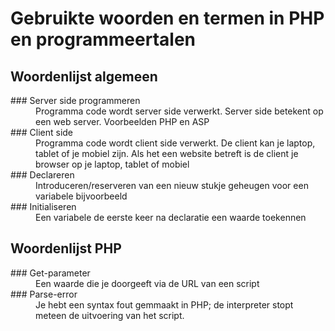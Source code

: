 # Gebruikte woorden en termen in PHP en programmeertalen

## Woordenlijst algemeen

<dl>
  <dt>### Server side programmeren</dt>
  <dd>Programma code wordt server side verwerkt. Server side betekent op een web server. Voorbeelden PHP en ASP</dd>
  <dt>### Client side </dt>
  <dd>Programma code wordt client side verwerkt. De client kan je laptop, tablet of je mobiel zijn. Als het een website betreft is de client je browser op je laptop, tablet of mobiel</dd>
  <dt>### Declareren</dt>
  <dd>Introduceren/reserveren van een nieuw stukje geheugen voor een variabele bijvoorbeeld</dd>
  <dt>### Initialiseren</dt>
  <dd>Een variabele de eerste keer na declaratie een waarde toekennen</dd>
</dl>

## Woordenlijst PHP

<dl>
  <dt>### Get-parameter</dt>
  <dd>Een waarde die je doorgeeft via de URL van een script</dd>
  <dt>### Parse-error</dt>
  <dd>Je hebt een syntax fout gemmaakt in PHP; de interpreter stopt meteen de uitvoering van het script.</dd>

</dl>
 